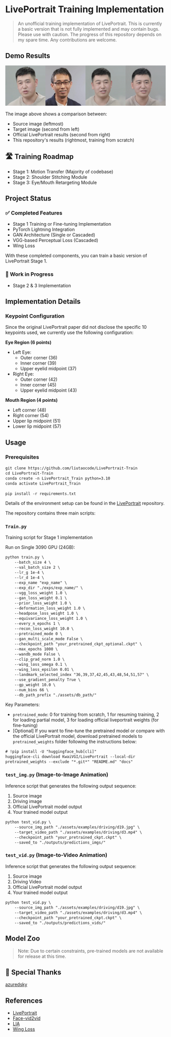 # LivePortrait Training Implementation

> An unofficial training implementation of LivePortrait. This is currently a basic version that is not fully implemented and may contain bugs. Please use with caution.
> The progress of this repository depends on my spare time. Any contributions are welcome.

## Demo Results

![Demo comparison showing source, target, LivePortrait (official) and this repo's results](assets/demo.jpg)

The image above shows a comparison between:
- Source image (leftmost)
- Target image (second from left) 
- Official LivePortrait results (second from right)
- This repository's results (rightmost, training from scratch)

## 🛣️ Training Roadmap

- Stage 1: Motion Transfer (Majority of codebase)
- Stage 2: Shoulder Stitching Module
- Stage 3: Eye/Mouth Retargeting Module

## Project Status

### ✅ Completed Features
- Stage 1 Training or Fine-tuning Implementation
- PyTorch Lightning Integration  
- GAN Architecture (Single or Cascaded)
- VGG-based Perceptual Loss (Cascaded)
- Wing Loss

With these completed components, you can train a basic version of LivePortrait Stage 1.

### 🚧 Work in Progress
- Stage 2 & 3 Implementation

## Implementation Details

### Keypoint Configuration
Since the original LivePortrait paper did not disclose the specific 10 keypoints used, we currently use the following configuration:

**Eye Region (6 points)**
- Left Eye:
  - Outer corner (36)
  - Inner corner (39) 
  - Upper eyelid midpoint (37)
- Right Eye:
  - Outer corner (42)
  - Inner corner (45)
  - Upper eyelid midpoint (43)

**Mouth Region (4 points)**
- Left corner (48)
- Right corner (54)
- Upper lip midpoint (51) 
- Lower lip midpoint (57)

## Usage

### Prerequisites

```
git clone https://github.com/liutaocode/LivePortrait-Train
cd LivePortrait-Train
conda create -n LivePortrait_Train python=3.10
conda activate LivePortrait_Train

pip install -r requirements.txt

```

Details of the environment setup can be found in the [LivePortrait](https://github.com/KwaiVGI/LivePortrait) repository.


The repository contains three main scripts:

### `Train.py`
Training script for Stage 1 implementation

Run on Single 3090 GPU (24GB):

```
python train.py \
    --batch_size 4 \
    --val_batch_size 2 \
    --lr_g 1e-4 \
    --lr_d 1e-4 \
    --exp_name "exp_name" \
    --exp_dir "./exps/exp_name/" \
    --vgg_loss_weight 1.0 \
    --gan_loss_weight 0.1 \
    --prior_loss_weight 1.0 \
    --deformation_loss_weight 1.0 \
    --headpose_loss_weight 1.0 \
    --equivariance_loss_weight 1.0 \
    --every_n_epochs 1 \
    --recon_loss_weight 10.0 \
    --pretrained_mode 0 \
    --gan_multi_scale_mode False \
    --checkpoint_path "your_pretrained_ckpt_optional.ckpt" \
    --max_epochs 1000 \
    --wandb_mode False \
    --clip_grad_norm 1.0 \
    --wing_loss_omega 0.1 \
    --wing_loss_epsilon 0.01 \
    --landmark_selected_index "36,39,37,42,45,43,48,54,51,57" \
    --use_gradient_penalty True \
    --gp_weight 10.0 \
    --num_bins 66 \
    --db_path_prefix "./assets/db_path/"

```

Key Parameters:
- `pretrained_mode`: 0 for training from scratch, 1 for resuming training, 2 for loading partial model, 3 for loading official liveportrait weights (for fine-tuning)
- [Optional] If you want to fine-tune the pretrained model or compare with the official LivePortrait model, download pretrained models to `pretrained_weights` folder following the instructions below:

```
# !pip install -U "huggingface_hub[cli]"
huggingface-cli download KwaiVGI/LivePortrait --local-dir pretrained_weights --exclude "*.git*" "README.md" "docs"
```


### `test_img.py` (Image-to-Image Animation)

Inference script that generates the following output sequence:
1. Source image
2. Driving image  
3. Official LivePortrait model output
4. Your trained model output

```
python test_vid.py \
    --source_img_path "./assets/examples/driving/d19.jpg" \
    --target_video_path "./assets/examples/driving/d3.mp4" \
    --checkpoint_path "your_pretrained_ckpt.ckpt" \
    --saved_to "./outputs/predictions_imgs/"

```

### `test_vid.py` (Image-to-Video Animation)

Inference script that generates the following output sequence:
1. Source image
2. Driving Video  
3. Official LivePortrait model output
4. Your trained model output

```
python test_vid.py \
    --source_img_path "./assets/examples/driving/d19.jpg" \
    --target_video_path "./assets/examples/driving/d3.mp4" \
    --checkpoint_path "your_pretrained_ckpt.ckpt" \
    --saved_to "./outputs/predictions_vids/"
```

## Model Zoo

> Note: Due to certain constraints, pre-trained models are not available for release at this time.


## 🙏 Special Thanks 

[azuredsky](https://github.com/azuredsky)

## References 
- [LivePortrait](https://github.com/KwaiVGI/LivePortrait)
- [Face-vid2vid](https://github.com/zhengkw18/face-vid2vid)
- [LIA](https://github.com/wyhsirius/LIA)
- [Wing Loss](https://github.com/elliottzheng/AdaptiveWingLoss/blob/master/wing_loss.py)


